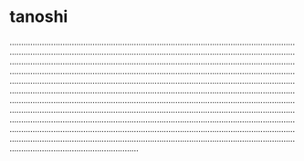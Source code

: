 # tanoshi

............................................................................................................................................................................................................................................................................................................................................................................................................................................................................................................................................................................................................................................................................................................................................................................................................................................................................................................................................................................................................................................................................................................................................................................................................................................................................................................................................................................................................................................................................